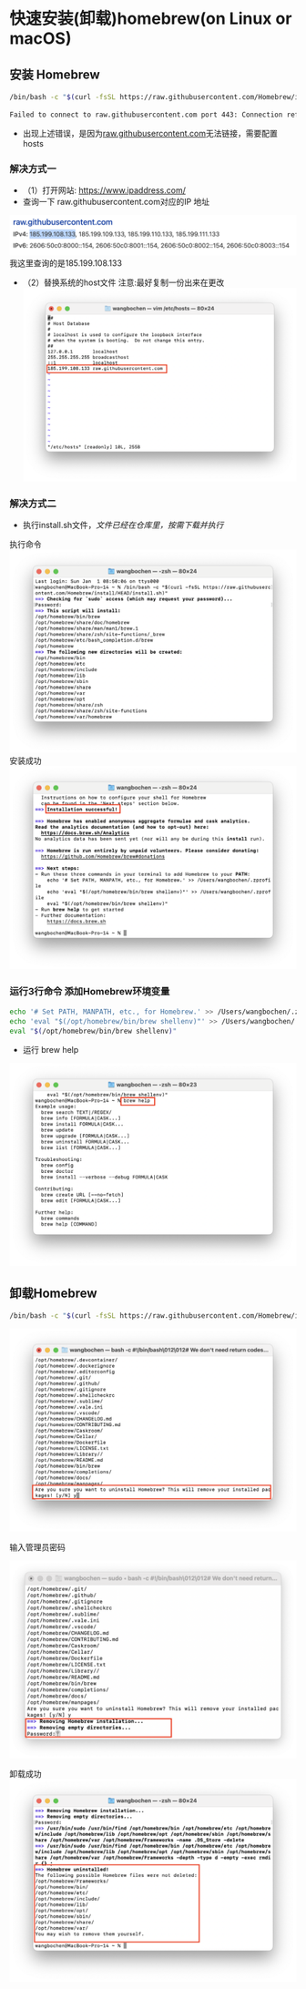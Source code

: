 # 快速安装(卸载)homebrew(on Linux or macOS)

## 安装 Homebrew

```sh
/bin/bash -c "$(curl -fsSL https://raw.githubusercontent.com/Homebrew/install/HEAD/install.sh)"
```

```sh
Failed to connect to raw.githubusercontent.com port 443: Connection refused
```

- 出现上述错误，是因为[raw.githubusercontent.com](http://raw.githubusercontent.com)无法链接，需要配置hosts

### 解决方式一

- （1）打开网站: <https://www.ipaddress.com/>
- 查询一下 raw.githubusercontent.com对应的IP 地址

![alt ipaddress.com ](./png/01_ipaddress.png)
我这里查询的是185.199.108.133

- （2）替换系统的host文件
注意:最好复制一份出来在更改
![alt hosts](./png/02_hosts.png)

### 解决方式二

- 执行install.sh文件，*文件已经在仓库里，按需下载并执行*

执行命令
![alt installing](./png/03_installing.png)
安装成功
![alt installation successful](./png/04_installation_successful.png)

### 运行3行命令 添加Homebrew环境变量

```sh
echo '# Set PATH, MANPATH, etc., for Homebrew.' >> /Users/wangbochen/.zprofile
echo 'eval "$(/opt/homebrew/bin/brew shellenv)"' >> /Users/wangbochen/.zprofile
eval "$(/opt/homebrew/bin/brew shellenv)"
```

- 运行 brew help

![alt brew help](./png/05_brew_help.png)

## 卸载Homebrew

```sh
/bin/bash -c "$(curl -fsSL https://raw.githubusercontent.com/Homebrew/install/HEAD/uninstall.sh)"
```

![alt uninstall](./png/06_uninstall.png)

输入管理员密码

![alt](./png/07_password.png)

卸载成功
![alt homebrew uninstalled](./png/08_homebrew%20uninstalled.png)
